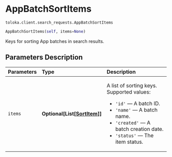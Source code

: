 # AppBatchSortItems
`toloka.client.search_requests.AppBatchSortItems`

```python
AppBatchSortItems(self, items=None)
```

Keys for sorting App batches in search results.

## Parameters Description

| Parameters | Type | Description |
| :----------| :----| :-----------|
`items`|**Optional\[List\[[SortItem](toloka.client.search_requests.AppBatchSortItems.SortItem.md)\]\]**|<p>A list of sorting keys. Supported values:</p> <ul> <li>`'id'` — A batch ID.</li> <li>`'name'` — A batch name.</li> <li>`'created'` — A batch creation date.</li> <li>`'status'` — The item status.</li> </ul>
